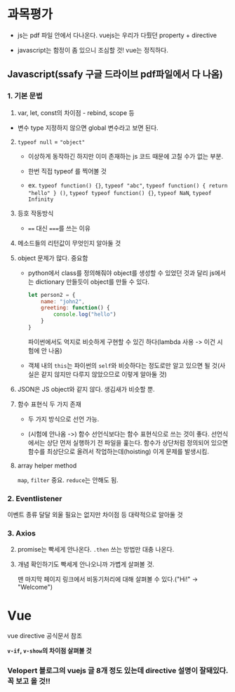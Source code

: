 # 과목평가

- js는 pdf 파일 안에서 다나온다.
  vuejs는 우리가 다뤘던 property + directive

- javascript는 함정이 좀 있으니 조심할 것!
  vue는 정직하다.



## Javascript(ssafy 구글 드라이브 pdf파일에서 다 나옴)

### 1. 기본 문법

1. var, let, const의 차이점 - rebind, scope 등
   
- 변수 type 지정하지 않으면 global 변수라고 보면 된다.
   
2. `typeof null` = `"object"`

   - 이상하게 동작하긴 하지만 이미 존재하는 js 코드 때문에 고칠 수가 없는 부분.

   - 한번 직접 typeof 를 찍어볼 것

   - ex. `typeof function() {}`, `typeof "abc"`, `typeof function() { return "hello" } ()`, `typeof typeof function() {}`, `typeof NaN`, `typeof Infinity`

3. 등호 작동방식

   - `==` 대신 `===`를 쓰는 이유

4. 메소드들의 리턴값이 무엇인지 알아둘 것

5. object 문제가 많다. 중요함

   - python에서 class를 정의해줘야 object를 생성할 수 있었던 것과 달리 js에서는 dictionary 만들듯이 object를 만들 수 있다.

     ```js
     let person2 = {
         name: "john2",
         greeting: function() {
             console.log("hello")
         }
     }
     ```

     파이썬에서도 억지로 비슷하게 구현할 수 있긴 하다(lambda 사용 -> 이건 시험에 안 나옴)

   - 객체 내의 `this`는 파이썬의 `self`와 비슷하다는 정도로만 알고 있으면 될 것(사실은 같지 않지만 다루지 않았으므로 이렇게 알아둘 것)

6. JSON은 JS object와 같지 않다. 생김새가 비슷할 뿐.

7. 함수 표현식 두 가지 존재

   - 두 가지 방식으로 선언 가능.

   - (시험에 안나옴 ->) 함수 선언식보다는 함수 표현식으로 쓰는 것이 좋다. 선언식에서는 상단 먼저 실행하기 전 파일을 훑는다. 함수가 상단처럼 정의되어 있으면 함수를 최상단으로 올려서 작업하는데(hoisting) 이게 문제를 발생시킴.

8. array helper method

   `map`, `filter` 중요. `reduce`는 안해도 됨.



### 2. Eventlistener

이벤트 종류 달달 외울 필요는 없지만 차이점 등 대략적으로 알아둘 것



### 3. Axios

2. promise는 빡세게 안나온다. `.then` 쓰는 방법만 대충 나온다.

3. 개념 확인하기도 빡세게 안나오니까 가볍게 살펴볼 것.

   맨 마지막 페이지 링크에서 비동기처리에 대해 살펴볼 수 있다.("Hi!" -> "Welcome")





# Vue

vue directive 공식문서 참조

**`v-if`, `v-show`의 차이점 살펴볼 것**

### Velopert 블로그의 vuejs 글 8개 정도 있는데 directive 설명이 잘돼있다. 꼭 보고 올 것!!









